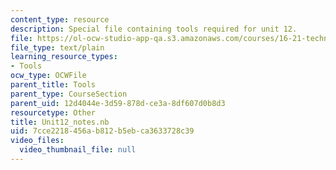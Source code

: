 ```yaml
---
content_type: resource
description: Special file containing tools required for unit 12.
file: https://ol-ocw-studio-app-qa.s3.amazonaws.com/courses/16-21-techniques-for-structural-analysis-and-design-spring-2005/7cce2218456ab812b5ebca3633728c39_Unit12_notes.nb
file_type: text/plain
learning_resource_types:
- Tools
ocw_type: OCWFile
parent_title: Tools
parent_type: CourseSection
parent_uid: 12d4044e-3d59-878d-ce3a-8df607d0b8d3
resourcetype: Other
title: Unit12_notes.nb
uid: 7cce2218-456a-b812-b5eb-ca3633728c39
video_files:
  video_thumbnail_file: null
---
```

